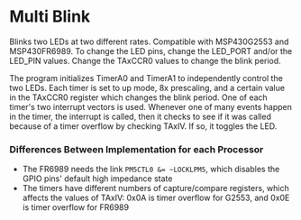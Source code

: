 # Multi Blink
Blinks two LEDs at two different rates. Compatible with MSP430G2553 and MSP430FR6989. To change the LED pins, change the LED_PORT and/or the LED_PIN values. Change the TAxCCR0 values to change the blink period.

The program initializes TimerA0 and TimerA1 to independently control the two LEDs. Each timer is set to up mode, 8x prescaling, and a certain value in the TAxCCR0 register which changes the blink period. One of each timer's two interrupt vectors is used. Whenever one of many events happen in the timer, the interrupt is called, then it checks to see if it was called because of a timer overflow by checking TAxIV. If so, it toggles the LED.

### Differences Between Implementation for each Processor
- The FR6989 needs the link `PM5CTL0 &= ~LOCKLPM5`, which disables the GPIO pins' default high impedance state
- The timers have different numbers of capture/compare registers, which affects the values of TAxIV: 0x0A is timer overflow for G2553, and 0x0E is timer overflow for FR6989
